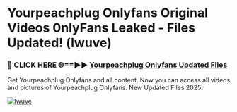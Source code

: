 # Yourpeachplug Onlyfans Original Videos 0nlyFans Leaked - Files Updated! (lwuve)

<h3>🔴 CLICK HERE 🌐==►► <a href="https://tinyurl.com/2m67pmp6" rel="nofollow">Yourpeachplug Onlyfans Updated Files</a></h3>

Get Yourpeachplug Onlyfans and all content. Now you can access all videos and pictures of Yourpeachplug Onlyfans. New Updated Files 2025!

[![lwuve](https://i.imgur.com/H4QAA4z.gif)](https://tinyurl.com/2m67pmp6)